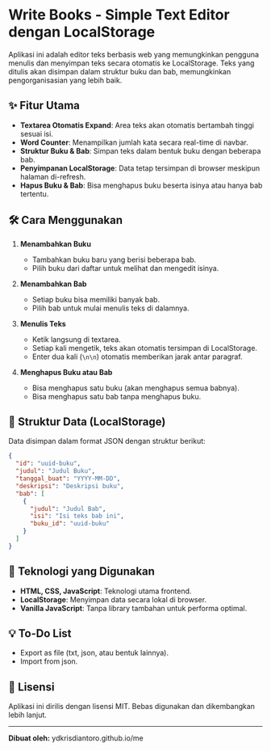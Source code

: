 # Write Books - Simple Text Editor dengan LocalStorage

Aplikasi ini adalah editor teks berbasis web yang memungkinkan pengguna menulis dan menyimpan teks secara otomatis ke LocalStorage. Teks yang ditulis akan disimpan dalam struktur buku dan bab, memungkinkan pengorganisasian yang lebih baik.

## ✨ Fitur Utama

- **Textarea Otomatis Expand**: Area teks akan otomatis bertambah tinggi sesuai isi.
- **Word Counter**: Menampilkan jumlah kata secara real-time di navbar.
- **Struktur Buku & Bab**: Simpan teks dalam bentuk buku dengan beberapa bab.
- **Penyimpanan LocalStorage**: Data tetap tersimpan di browser meskipun halaman di-refresh.
- **Hapus Buku & Bab**: Bisa menghapus buku beserta isinya atau hanya bab tertentu.

## 🛠️ Cara Menggunakan

1. **Menambahkan Buku**

   - Tambahkan buku baru yang berisi beberapa bab.
   - Pilih buku dari daftar untuk melihat dan mengedit isinya.

2. **Menambahkan Bab**

   - Setiap buku bisa memiliki banyak bab.
   - Pilih bab untuk mulai menulis teks di dalamnya.

3. **Menulis Teks**

   - Ketik langsung di textarea.
   - Setiap kali mengetik, teks akan otomatis tersimpan di LocalStorage.
   - Enter dua kali (`\n\n`) otomatis memberikan jarak antar paragraf.

4. **Menghapus Buku atau Bab**

   - Bisa menghapus satu buku (akan menghapus semua babnya).
   - Bisa menghapus satu bab tanpa menghapus buku.

## 📂 Struktur Data (LocalStorage)

Data disimpan dalam format JSON dengan struktur berikut:

```json
{
  "id": "uuid-buku",
  "judul": "Judul Buku",
  "tanggal_buat": "YYYY-MM-DD",
  "deskripsi": "Deskripsi buku",
  "bab": [
    {
      "judul": "Judul Bab",
      "isi": "Isi teks bab ini",
      "buku_id": "uuid-buku"
    }
  ]
}
```

## 🚀 Teknologi yang Digunakan

- **HTML, CSS, JavaScript**: Teknologi utama frontend.
- **LocalStorage**: Menyimpan data secara lokal di browser.
- **Vanilla JavaScript**: Tanpa library tambahan untuk performa optimal.

## 💡 To-Do List

- Export as file (txt, json, atau bentuk lainnya).
- Import from json.

## 📜 Lisensi

Aplikasi ini dirilis dengan lisensi MIT. Bebas digunakan dan dikembangkan lebih lanjut.

---

**Dibuat oleh:** ydkrisdiantoro.github.io/me

